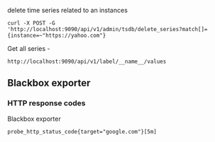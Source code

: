 delete time series related to an instances 
```promql
curl -X POST -G 'http://localhost:9090/api/v1/admin/tsdb/delete_series?match[]={instance=~"https://yahoo.com"}
```

Get all series - 
```
http://localhost:9090/api/v1/label/__name__/values
```

## Blackbox exporter

### HTTP response codes

Blackbox exporter
```promql
probe_http_status_code{target="google.com"}[5m]
```
